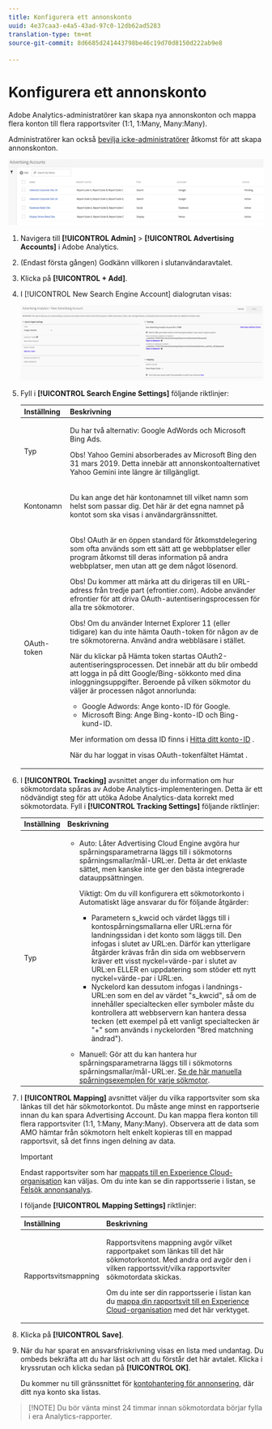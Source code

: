 ```yaml
---
title: Konfigurera ett annonskonto
uuid: 4e37caa3-e4a5-43ad-97c0-12db62ad5283
translation-type: tm+mt
source-git-commit: 8d6685d241443798be46c19d70d8150d222ab9e8

---
```



# Konfigurera ett annonskonto

Adobe Analytics-administratörer kan skapa nya annonskonton och mappa flera konton till flera rapportsviter (1:1, 1:Many, Many:Many).

Administratörer kan också [bevilja icke-administratörer](/help/integrate/c-advertising-analytics/overview.md#section_FCC58EB635954A32990D4E67B52B4369) åtkomst för att skapa annonskonton.

![](assets/aa_accounts.png)

1. Navigera till **[!UICONTROL Admin]** > **[!UICONTROL Advertising Accounts]** i Adobe Analytics.
1. (Endast första gången) Godkänn villkoren i slutanvändaravtalet.
1. Klicka på **[!UICONTROL + Add]**.
1. I [!UICONTROL New Search Engine Account] dialogrutan visas:

   ![](assets/aa_new_se_account.png)

1. Fyll i **[!UICONTROL Search Engine Settings]** följande riktlinjer:

   <table id="table_B3BE66B7D4C54766B8FFD2C6DCD657AF"> 
    <thead> 
      <tr> 
      <th colname="col1" class="entry"> Inställning </th> 
      <th colname="col2" class="entry"> Beskrivning </th> 
      </tr>
    </thead>
    <tbody> 
      <tr> 
      <td colname="col1"> <p>Typ </p> </td> 
      <td colname="col2"> <p>Du har två alternativ: Google AdWords och Microsoft Bing Ads. </p> <p>Obs! Yahoo Gemini absorberades av Microsoft Bing den 31 mars 2019. Detta innebär att annonskontoalternativet Yahoo Gemini inte längre är tillgängligt.  </p> </td> 
      </tr> 
      <tr> 
      <td colname="col1"> <p>Kontonamn </p> </td> 
      <td colname="col2"> <p>Du kan ange det här kontonamnet till vilket namn som helst som passar dig. Det här är det egna namnet på kontot som ska visas i användargränssnittet. </p> </td> 
      </tr> 
      <tr> 
      <td colname="col1"> <p>OAuth-token </p> </td> 
      <td colname="col2"> <p>Obs!  OAuth är en öppen standard för åtkomstdelegering som ofta används som ett sätt att ge webbplatser eller program åtkomst till deras information på andra webbplatser, men utan att ge dem något lösenord. </p> <p>Obs!  Du kommer att märka att du dirigeras till en URL-adress från tredje part (efrontier.com). Adobe använder efrontier för att driva OAuth-autentiseringsprocessen för alla tre sökmotorer. </p> <p>Obs!  Om du använder Internet Explorer 11 (eller tidigare) kan du inte hämta Oauth-token för någon av de tre sökmotorerna. Använd andra webbläsare i stället. </p> <p>När du klickar på<span class="uicontrol"> Hämta token</span> startas OAuth2-autentiseringsprocessen. Det innebär att du blir ombedd att logga in på ditt Google/Bing-sökkonto med dina inloggningsuppgifter. Beroende på vilken sökmotor du väljer är processen något annorlunda: </p> 
        <ul id="ul_FC9B5612F6554495B04C357CB0AB72EB"> 
        <li id="li_CD54231BFF134F83B3B5B14B34A0E1D2">Google Adwords: Ange konto-ID för Google. </li> 
        <li id="li_89B9D54BAA914E5DB2959B193489582E">Microsoft Bing: Ange Bing-konto-ID och Bing-kund-ID. </li> 
        </ul> <p>Mer information om dessa ID finns i <a href="/help/integrate/c-advertising-analytics/c-adanalytics-workflow/aa-locate-account-id.md"  > Hitta ditt konto-ID</a> . </p> <p>När du har loggat in visas OAuth-tokenfältet 
        <systemoutput>
          Hämtat
        </systemoutput>. </p> </td> 
      </tr> 
    </tbody> 
    </table>

1. I **[!UICONTROL Tracking]** avsnittet anger du information om hur sökmotordata spåras av Adobe Analytics-implementeringen. Detta är ett nödvändigt steg för att utöka Adobe Analytics-data korrekt med sökmotordata.
Fyll i **[!UICONTROL Tracking Settings]** följande riktlinjer:

   <table id="table_1AB4E31456E84ABF8209B02058259C4D"> 
    <thead> 
      <tr> 
      <th colname="col1" class="entry"> Inställning </th> 
      <th colname="col2" class="entry"> Beskrivning </th> 
      </tr>
    </thead>
    <tbody> 
      <tr> 
      <td colname="col1"> <p>Typ </p> </td> 
      <td colname="col2"> 
        <ul id="ul_1C5A0502A4984E57A08417A91CCD6FFE"> 
        <li id="li_5736E38286FF494ABDDC6E85281D7F2A"> <span class="uicontrol"> Auto</span>: Låter Advertising Cloud Engine avgöra hur spårningsparametrarna läggs till i sökmotorns spårningsmallar/mål-URL:er. Detta är det enklaste sättet, men kanske inte ger den bästa integrerade datauppsättningen. <p>Viktigt: Om du vill konfigurera ett sökmotorkonto i Automatiskt läge ansvarar du för följande åtgärder: 
          <ul id="ul_4FF9D1E3CC4E452BA339E0A725D29FEE"> 
            <li id="li_6F3A6D6259C0420CB7E6FD2C26A1B6E0">Parametern s_kwcid och värdet läggs till i kontospårningsmallarna eller URL:erna för landningssidan i det konto som läggs till. Den infogas i slutet av URL:en. Därför kan ytterligare åtgärder krävas från din sida om webbservern kräver ett visst nyckel=värde-par i slutet av URL:en ELLER en uppdatering som stöder ett nytt nyckel=värde-par i URL:en. </li> 
            <li id="li_A04D4AA31A934392808639E46C86573F">Nyckelord kan dessutom infogas i landnings-URL:en som en del av värdet "s_kwcid", så om de innehåller specialtecken eller symboler måste du kontrollera att webbservern kan hantera dessa tecken (ett exempel på ett vanligt specialtecken är "+" som används i nyckelorden "Bred matchning ändrad"). </li> 
          </ul> </p> </li> 
        <li id="li_EAA7A7CA1E584854A7EC1E43E13B63FE"><span class="uicontrol"> Manuell</span>: Gör att du kan hantera hur spårningsparametrarna läggs till i sökmotorns spårningsmallar/mål-URL:er. <a href="/help/integrate/c-advertising-analytics/c-adanalytics-workflow/aa-manual-vs-automatic-tracking.md"  > Se de här manuella spårningsexemplen för varje sökmotor</a>. </li> 
        </ul> </td> 
      </tr> 
    </tbody> 
    </table>

1. I **[!UICONTROL Mapping]** avsnittet väljer du vilka rapportsviter som ska länkas till det här sökmotorkontot. Du måste ange minst en rapportserie innan du kan spara Advertising Account. Du kan mappa flera konton till flera rapportsviter (1:1, 1:Many, Many:Many). Observera att de data som AMO hämtar från sökmotorn helt enkelt kopieras till en mappad rapportsvit, så det finns ingen delning av data.

   >[!IMPORTANT]
   >
   >Endast rapportsviter som har [mappats till en Experience Cloud-organisation](https://docs.adobe.com/content/help/en/core-services/interface/about-core-services/report-suite-mapping.html) kan väljas. Om du inte kan se din rapportsserie i listan, se [Felsök annonsanalys](/help/integrate/c-advertising-analytics/c-adanalytics-workflow/aa-troubleshooting.md).

   I följande **[!UICONTROL Mapping Settings]** riktlinjer:

   <table id="table_AF876DC40F97403882C0AA528BD204FF"> 
    <thead> 
      <tr> 
      <th colname="col1" class="entry"> Inställning </th> 
      <th colname="col2" class="entry"> Beskrivning </th> 
      </tr>
    </thead>
    <tbody> 
      <tr> 
      <td colname="col1"> <p>Rapportsvitsmappning </p> </td> 
      <td colname="col2"> <p>Rapportsvitens mappning avgör vilket rapportpaket som länkas till det här sökmotorkontot. Med andra ord avgör den i vilken rapportssvit/vilka rapportsviter sökmotordata skickas. </p> <p>Om du inte ser din rapportsserie i listan kan du <a href="https://docs.adobe.com/content/help/en/core-services/interface/about-core-services/report-suite-mapping.html"  > mappa din rapportsvit till en Experience Cloud-organisation</a> med det här verktyget. </p> </td> 
      </tr> 
    </tbody> 
    </table>

1. Klicka på **[!UICONTROL Save]**.
1. När du har sparat en ansvarsfriskrivning visas en lista med undantag. Du ombeds bekräfta att du har läst och att du förstår det här avtalet. Klicka i kryssrutan och klicka sedan på **[!UICONTROL OK]**.

   Du kommer nu till gränssnittet för [kontohantering för annonsering](/help/integrate/c-advertising-analytics/c-adanalytics-workflow/aa-manage-ad-accounts.md), där ditt nya konto ska listas.

>[!NOTE] Du bör vänta minst 24 timmar innan sökmotordata börjar fylla i era Analytics-rapporter.

